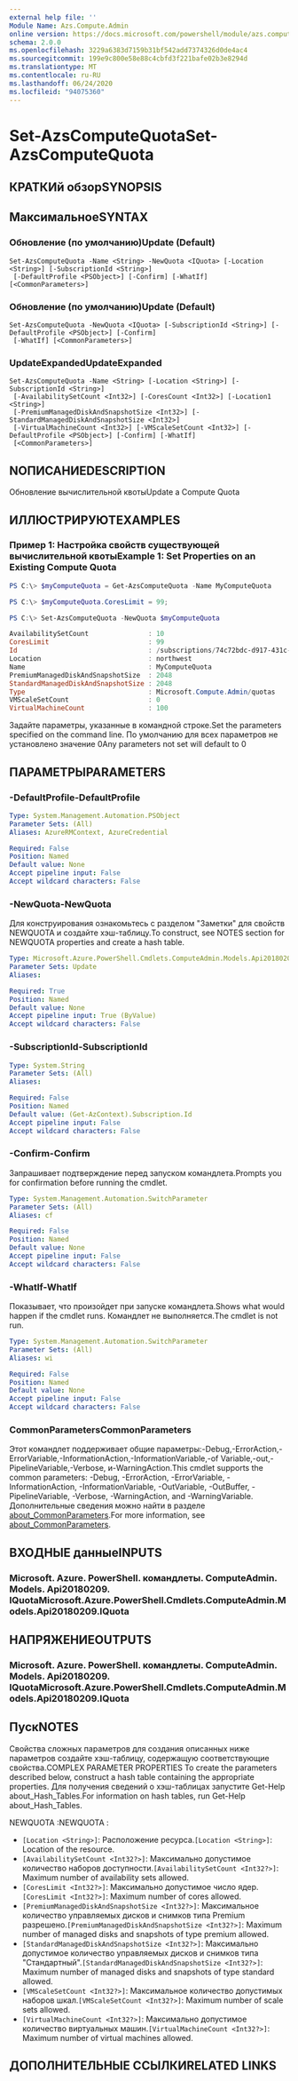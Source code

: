```yaml
---
external help file: ''
Module Name: Azs.Compute.Admin
online version: https://docs.microsoft.com/powershell/module/azs.compute.admin/set-azscomputequota
schema: 2.0.0
ms.openlocfilehash: 3229a6383d7159b31bf542add7374326d0de4ac4
ms.sourcegitcommit: 199e9c800e58e88c4cbfd3f221bafe02b3e8294d
ms.translationtype: MT
ms.contentlocale: ru-RU
ms.lasthandoff: 06/24/2020
ms.locfileid: "94075360"
---
```

# <span data-ttu-id="a721f-101">Set-AzsComputeQuota</span><span class="sxs-lookup"><span data-stu-id="a721f-101">Set-AzsComputeQuota</span></span>

## <span data-ttu-id="a721f-102">КРАТКИй обзор</span><span class="sxs-lookup"><span data-stu-id="a721f-102">SYNOPSIS</span></span>


## <span data-ttu-id="a721f-103">Максимальное</span><span class="sxs-lookup"><span data-stu-id="a721f-103">SYNTAX</span></span>

### <span data-ttu-id="a721f-104">Обновление (по умолчанию)</span><span class="sxs-lookup"><span data-stu-id="a721f-104">Update (Default)</span></span>
```
Set-AzsComputeQuota -Name <String> -NewQuota <IQuota> [-Location <String>] [-SubscriptionId <String>]
 [-DefaultProfile <PSObject>] [-Confirm] [-WhatIf] [<CommonParameters>]
```

### <span data-ttu-id="a721f-105">Обновление (по умолчанию)</span><span class="sxs-lookup"><span data-stu-id="a721f-105">Update (Default)</span></span>
```
Set-AzsComputeQuota -NewQuota <IQuota> [-SubscriptionId <String>] [-DefaultProfile <PSObject>] [-Confirm]
 [-WhatIf] [<CommonParameters>]
```

### <span data-ttu-id="a721f-106">UpdateExpanded</span><span class="sxs-lookup"><span data-stu-id="a721f-106">UpdateExpanded</span></span>
```
Set-AzsComputeQuota -Name <String> [-Location <String>] [-SubscriptionId <String>]
 [-AvailabilitySetCount <Int32>] [-CoresCount <Int32>] [-Location1 <String>]
 [-PremiumManagedDiskAndSnapshotSize <Int32>] [-StandardManagedDiskAndSnapshotSize <Int32>]
 [-VirtualMachineCount <Int32>] [-VMScaleSetCount <Int32>] [-DefaultProfile <PSObject>] [-Confirm] [-WhatIf]
 [<CommonParameters>]
```
## <span data-ttu-id="a721f-107">NОПИСАНИЕ</span><span class="sxs-lookup"><span data-stu-id="a721f-107">DESCRIPTION</span></span>
<span data-ttu-id="a721f-108">Обновление вычислительной квоты</span><span class="sxs-lookup"><span data-stu-id="a721f-108">Update a Compute Quota</span></span>

## <span data-ttu-id="a721f-109">ИЛЛЮСТРИРУЮТ</span><span class="sxs-lookup"><span data-stu-id="a721f-109">EXAMPLES</span></span>

### <span data-ttu-id="a721f-110">Пример 1: Настройка свойств существующей вычислительной квоты</span><span class="sxs-lookup"><span data-stu-id="a721f-110">Example 1: Set Properties on an Existing Compute Quota</span></span>
```powershell
PS C:\> $myComputeQuota = Get-AzsComputeQuota -Name MyComputeQuota

PS C:\> $myComputeQuota.CoresLimit = 99; 

PS C:\> Set-AzsComputeQuota -NewQuota $myComputeQuota

AvailabilitySetCount               : 10
CoresLimit                         : 99
Id                                 : /subscriptions/74c72bdc-d917-431c-a377-8ca80f4238a0/providers/Microsoft.Compute.Admin/locations/northwest/quotas/MyComputeQuota
Location                           : northwest
Name                               : MyComputeQuota
PremiumManagedDiskAndSnapshotSize  : 2048
StandardManagedDiskAndSnapshotSize : 2048
Type                               : Microsoft.Compute.Admin/quotas
VMScaleSetCount                    : 0
VirtualMachineCount                : 100
```

<span data-ttu-id="a721f-111">Задайте параметры, указанные в командной строке.</span><span class="sxs-lookup"><span data-stu-id="a721f-111">Set the parameters specified on the command line.</span></span>
<span data-ttu-id="a721f-112">По умолчанию для всех параметров не установлено значение 0</span><span class="sxs-lookup"><span data-stu-id="a721f-112">Any parameters not set will default to 0</span></span>

## <span data-ttu-id="a721f-113">ПАРАМЕТРЫ</span><span class="sxs-lookup"><span data-stu-id="a721f-113">PARAMETERS</span></span>

### <span data-ttu-id="a721f-114">-DefaultProfile</span><span class="sxs-lookup"><span data-stu-id="a721f-114">-DefaultProfile</span></span>


```yaml
Type: System.Management.Automation.PSObject
Parameter Sets: (All)
Aliases: AzureRMContext, AzureCredential

Required: False
Position: Named
Default value: None
Accept pipeline input: False
Accept wildcard characters: False

```

### <span data-ttu-id="a721f-115">-NewQuota</span><span class="sxs-lookup"><span data-stu-id="a721f-115">-NewQuota</span></span>
<span data-ttu-id="a721f-116">Для конструирования ознакомьтесь с разделом "Заметки" для свойств NEWQUOTA и создайте хэш-таблицу.</span><span class="sxs-lookup"><span data-stu-id="a721f-116">To construct, see NOTES section for NEWQUOTA properties and create a hash table.</span></span>

```yaml
Type: Microsoft.Azure.PowerShell.Cmdlets.ComputeAdmin.Models.Api20180209.IQuota
Parameter Sets: Update
Aliases:

Required: True
Position: Named
Default value: None
Accept pipeline input: True (ByValue)
Accept wildcard characters: False

```

### <span data-ttu-id="a721f-117">-SubscriptionId</span><span class="sxs-lookup"><span data-stu-id="a721f-117">-SubscriptionId</span></span>


```yaml
Type: System.String
Parameter Sets: (All)
Aliases:

Required: False
Position: Named
Default value: (Get-AzContext).Subscription.Id
Accept pipeline input: False
Accept wildcard characters: False

```

### <span data-ttu-id="a721f-118">-Confirm</span><span class="sxs-lookup"><span data-stu-id="a721f-118">-Confirm</span></span>
<span data-ttu-id="a721f-119">Запрашивает подтверждение перед запуском командлета.</span><span class="sxs-lookup"><span data-stu-id="a721f-119">Prompts you for confirmation before running the cmdlet.</span></span>

```yaml
Type: System.Management.Automation.SwitchParameter
Parameter Sets: (All)
Aliases: cf

Required: False
Position: Named
Default value: None
Accept pipeline input: False
Accept wildcard characters: False

```

### <span data-ttu-id="a721f-120">-WhatIf</span><span class="sxs-lookup"><span data-stu-id="a721f-120">-WhatIf</span></span>
<span data-ttu-id="a721f-121">Показывает, что произойдет при запуске командлета.</span><span class="sxs-lookup"><span data-stu-id="a721f-121">Shows what would happen if the cmdlet runs.</span></span>
<span data-ttu-id="a721f-122">Командлет не выполняется.</span><span class="sxs-lookup"><span data-stu-id="a721f-122">The cmdlet is not run.</span></span>

```yaml
Type: System.Management.Automation.SwitchParameter
Parameter Sets: (All)
Aliases: wi

Required: False
Position: Named
Default value: None
Accept pipeline input: False
Accept wildcard characters: False

```

### <span data-ttu-id="a721f-123">CommonParameters</span><span class="sxs-lookup"><span data-stu-id="a721f-123">CommonParameters</span></span>
<span data-ttu-id="a721f-124">Этот командлет поддерживает общие параметры:-Debug,-ErrorAction,-ErrorVariable,-InformationAction,-InformationVariable,-of Variable,-out,-PipelineVariable,-Verbose, и-WarningAction.</span><span class="sxs-lookup"><span data-stu-id="a721f-124">This cmdlet supports the common parameters: -Debug, -ErrorAction, -ErrorVariable, -InformationAction, -InformationVariable, -OutVariable, -OutBuffer, -PipelineVariable, -Verbose, -WarningAction, and -WarningVariable.</span></span> <span data-ttu-id="a721f-125">Дополнительные сведения можно найти в разделе [about_CommonParameters](http://go.microsoft.com/fwlink/?LinkID=113216).</span><span class="sxs-lookup"><span data-stu-id="a721f-125">For more information, see [about_CommonParameters](http://go.microsoft.com/fwlink/?LinkID=113216).</span></span>

## <span data-ttu-id="a721f-126">ВХОДНЫЕ данные</span><span class="sxs-lookup"><span data-stu-id="a721f-126">INPUTS</span></span>

### <span data-ttu-id="a721f-127">Microsoft. Azure. PowerShell. командлеты. ComputeAdmin. Models. Api20180209. IQuota</span><span class="sxs-lookup"><span data-stu-id="a721f-127">Microsoft.Azure.PowerShell.Cmdlets.ComputeAdmin.Models.Api20180209.IQuota</span></span>

## <span data-ttu-id="a721f-128">НАПРЯЖЕНИЕ</span><span class="sxs-lookup"><span data-stu-id="a721f-128">OUTPUTS</span></span>

### <span data-ttu-id="a721f-129">Microsoft. Azure. PowerShell. командлеты. ComputeAdmin. Models. Api20180209. IQuota</span><span class="sxs-lookup"><span data-stu-id="a721f-129">Microsoft.Azure.PowerShell.Cmdlets.ComputeAdmin.Models.Api20180209.IQuota</span></span>



## <span data-ttu-id="a721f-130">Пуск</span><span class="sxs-lookup"><span data-stu-id="a721f-130">NOTES</span></span>

<span data-ttu-id="a721f-131">Свойства сложных параметров для создания описанных ниже параметров создайте хэш-таблицу, содержащую соответствующие свойства.</span><span class="sxs-lookup"><span data-stu-id="a721f-131">COMPLEX PARAMETER PROPERTIES To create the parameters described below, construct a hash table containing the appropriate properties.</span></span> <span data-ttu-id="a721f-132">Для получения сведений о хэш-таблицах запустите Get-Help about_Hash_Tables.</span><span class="sxs-lookup"><span data-stu-id="a721f-132">For information on hash tables, run Get-Help about_Hash_Tables.</span></span>

<span data-ttu-id="a721f-133">NEWQUOTA <IQuota> :</span><span class="sxs-lookup"><span data-stu-id="a721f-133">NEWQUOTA <IQuota>:</span></span> 
  - <span data-ttu-id="a721f-134">`[Location <String>]`: Расположение ресурса.</span><span class="sxs-lookup"><span data-stu-id="a721f-134">`[Location <String>]`: Location of the resource.</span></span>
  - <span data-ttu-id="a721f-135">`[AvailabilitySetCount <Int32?>]`: Максимально допустимое количество наборов доступности.</span><span class="sxs-lookup"><span data-stu-id="a721f-135">`[AvailabilitySetCount <Int32?>]`: Maximum number of availability sets allowed.</span></span>
  - <span data-ttu-id="a721f-136">`[CoresLimit <Int32?>]`: Максимально допустимое число ядер.</span><span class="sxs-lookup"><span data-stu-id="a721f-136">`[CoresLimit <Int32?>]`: Maximum number of cores allowed.</span></span>
  - <span data-ttu-id="a721f-137">`[PremiumManagedDiskAndSnapshotSize <Int32?>]`: Максимальное количество управляемых дисков и снимков типа Premium разрешено.</span><span class="sxs-lookup"><span data-stu-id="a721f-137">`[PremiumManagedDiskAndSnapshotSize <Int32?>]`: Maximum number of managed disks and snapshots of type premium allowed.</span></span>
  - <span data-ttu-id="a721f-138">`[StandardManagedDiskAndSnapshotSize <Int32?>]`: Максимально допустимое количество управляемых дисков и снимков типа "Стандартный".</span><span class="sxs-lookup"><span data-stu-id="a721f-138">`[StandardManagedDiskAndSnapshotSize <Int32?>]`: Maximum number of managed disks and snapshots of type standard allowed.</span></span>
  - <span data-ttu-id="a721f-139">`[VMScaleSetCount <Int32?>]`: Максимальное количество допустимых наборов шкал.</span><span class="sxs-lookup"><span data-stu-id="a721f-139">`[VMScaleSetCount <Int32?>]`: Maximum number of scale sets allowed.</span></span>
  - <span data-ttu-id="a721f-140">`[VirtualMachineCount <Int32?>]`: Максимально допустимое количество виртуальных машин.</span><span class="sxs-lookup"><span data-stu-id="a721f-140">`[VirtualMachineCount <Int32?>]`: Maximum number of virtual machines allowed.</span></span>

## <span data-ttu-id="a721f-141">ДОПОЛНИТЕЛЬНЫЕ ССЫЛКИ</span><span class="sxs-lookup"><span data-stu-id="a721f-141">RELATED LINKS</span></span>

